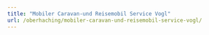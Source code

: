 ```yaml
---
title: "Mobiler Caravan-und Reisemobil Service Vogl"
url: /oberhaching/mobiler-caravan-und-reisemobil-service-vogl/
---
```

